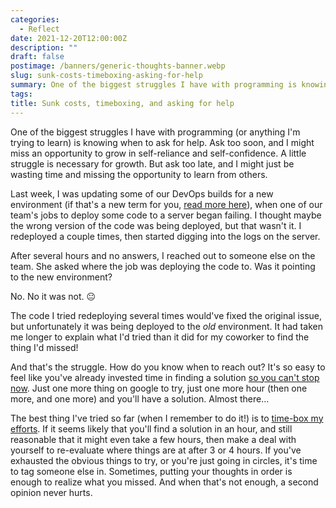 ```yaml
---
categories:
  - Reflect
date: 2021-12-20T12:00:00Z
description: ""
draft: false
postimage: /banners/generic-thoughts-banner.webp
slug: sunk-costs-timeboxing-asking-for-help
summary: One of the biggest struggles I have with programming is knowing when to ask for help. A little struggle is necessary for growth, but when am I just wasting time when I could be learning from others?
tags:
title: Sunk costs, timeboxing, and asking for help
---
```

One of the biggest struggles I have with programming (or anything I'm trying to learn) is knowing when to ask for help. Ask too soon, and I might miss an opportunity to grow in self-reliance and self-confidence. A little struggle is necessary for growth. But ask too late, and I might just be wasting time and missing the opportunity to learn from others.

Last week, I was updating some of our DevOps builds for a new environment (if that's a new term for you, [read more here](https://azure.microsoft.com/en-us/overview/what-is-devops)), when one of our team's jobs to deploy some code to a server began failing. I thought maybe the wrong version of the code was being deployed, but that wasn't it. I redeployed a couple times, then started digging into the logs on the server.

After several hours and no answers, I reached out to someone else on the team. She asked where the job was deploying the code to. Was it pointing to the new environment?

No. No it was not. 😐

The code I tried redeploying several times would've fixed the original issue, but unfortunately it was being deployed to the _old_ environment. It had taken me longer to explain what I'd tried than it did for my coworker to find the thing I'd missed!

And that's the struggle. How do you know when to reach out? It's so easy to feel like you've already invested time in finding a solution [so you can't stop now](https://thedecisionlab.com/biases/the-sunk-cost-fallacy/). Just one more thing on google to try, just one more hour (then one more, and one more) and you'll have a solution. Almost there...

The best thing I've tried so far (when I remember to do it!) is to [time-box my efforts](https://www.agilealliance.org/glossary/timebox). If it seems likely that you'll find a solution in an hour, and still reasonable that it might even take a few hours, then make a deal with yourself to re-evaluate where things are at after 3 or 4 hours. If you've exhausted the obvious things to try, or you're just going in circles, it's time to tag someone else in. Sometimes, putting your thoughts in order is enough to realize what you missed. And when that's not enough, a second opinion never hurts.
